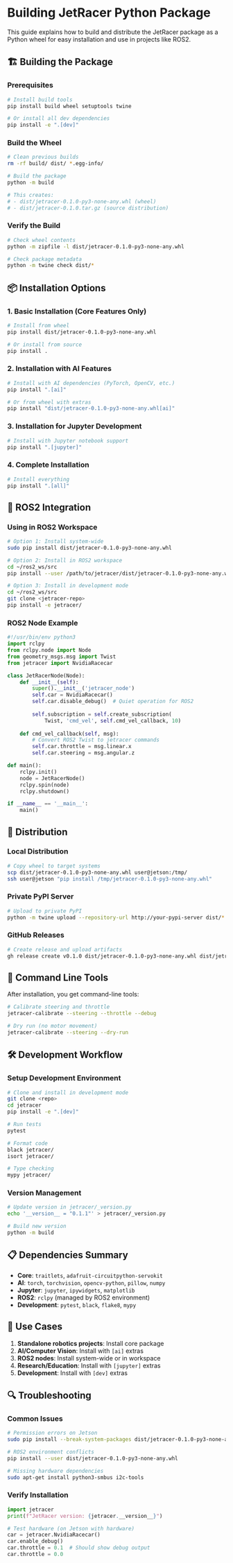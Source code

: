 # Building JetRacer Python Package

This guide explains how to build and distribute the JetRacer package as a Python wheel for easy installation and use in projects like ROS2.

## 🏗️ Building the Package

### Prerequisites

```bash
# Install build tools
pip install build wheel setuptools twine

# Or install all dev dependencies
pip install -e ".[dev]"
```

### Build the Wheel

```bash
# Clean previous builds
rm -rf build/ dist/ *.egg-info/

# Build the package
python -m build

# This creates:
# - dist/jetracer-0.1.0-py3-none-any.whl (wheel)
# - dist/jetracer-0.1.0.tar.gz (source distribution)
```

### Verify the Build

```bash
# Check wheel contents
python -m zipfile -l dist/jetracer-0.1.0-py3-none-any.whl

# Check package metadata
python -m twine check dist/*
```

## 📦 Installation Options

### 1. Basic Installation (Core Features Only)

```bash
# Install from wheel
pip install dist/jetracer-0.1.0-py3-none-any.whl

# Or install from source
pip install .
```

### 2. Installation with AI Features

```bash
# Install with AI dependencies (PyTorch, OpenCV, etc.)
pip install ".[ai]"

# Or from wheel with extras
pip install "dist/jetracer-0.1.0-py3-none-any.whl[ai]"
```

### 3. Installation for Jupyter Development

```bash
# Install with Jupyter notebook support
pip install ".[jupyter]"
```

### 4. Complete Installation

```bash
# Install everything
pip install ".[all]"
```

## 🤖 ROS2 Integration

### Using in ROS2 Workspace

```bash
# Option 1: Install system-wide
sudo pip install dist/jetracer-0.1.0-py3-none-any.whl

# Option 2: Install in ROS2 workspace
cd ~/ros2_ws/src
pip install --user /path/to/jetracer/dist/jetracer-0.1.0-py3-none-any.whl

# Option 3: Install in development mode
cd ~/ros2_ws/src
git clone <jetracer-repo>
pip install -e jetracer/
```

### ROS2 Node Example

```python
#!/usr/bin/env python3
import rclpy
from rclpy.node import Node
from geometry_msgs.msg import Twist
from jetracer import NvidiaRacecar

class JetRacerNode(Node):
    def __init__(self):
        super().__init__('jetracer_node')
        self.car = NvidiaRacecar()
        self.car.disable_debug()  # Quiet operation for ROS2
        
        self.subscription = self.create_subscription(
            Twist, 'cmd_vel', self.cmd_vel_callback, 10)
    
    def cmd_vel_callback(self, msg):
        # Convert ROS2 Twist to jetracer commands
        self.car.throttle = msg.linear.x
        self.car.steering = msg.angular.z

def main():
    rclpy.init()
    node = JetRacerNode()
    rclpy.spin(node)
    rclpy.shutdown()

if __name__ == '__main__':
    main()
```

## 🚀 Distribution

### Local Distribution

```bash
# Copy wheel to target systems
scp dist/jetracer-0.1.0-py3-none-any.whl user@jetson:/tmp/
ssh user@jetson "pip install /tmp/jetracer-0.1.0-py3-none-any.whl"
```

### Private PyPI Server

```bash
# Upload to private PyPI
python -m twine upload --repository-url http://your-pypi-server dist/*
```

### GitHub Releases

```bash
# Create release and upload artifacts
gh release create v0.1.0 dist/jetracer-0.1.0-py3-none-any.whl dist/jetracer-0.1.0.tar.gz
```

## 🔧 Command Line Tools

After installation, you get command-line tools:

```bash
# Calibrate steering and throttle
jetracer-calibrate --steering --throttle --debug

# Dry run (no motor movement)
jetracer-calibrate --steering --dry-run
```

## 🛠️ Development Workflow

### Setup Development Environment

```bash
# Clone and install in development mode
git clone <repo>
cd jetracer
pip install -e ".[dev]"

# Run tests
pytest

# Format code
black jetracer/
isort jetracer/

# Type checking
mypy jetracer/
```

### Version Management

```bash
# Update version in jetracer/_version.py
echo '__version__ = "0.1.1"' > jetracer/_version.py

# Build new version
python -m build
```

## 📋 Dependencies Summary

- **Core**: `traitlets`, `adafruit-circuitpython-servokit`
- **AI**: `torch`, `torchvision`, `opencv-python`, `pillow`, `numpy`
- **Jupyter**: `jupyter`, `ipywidgets`, `matplotlib`
- **ROS2**: `rclpy` (managed by ROS2 environment)
- **Development**: `pytest`, `black`, `flake8`, `mypy`

## 🎯 Use Cases

1. **Standalone robotics projects**: Install core package
2. **AI/Computer Vision**: Install with `[ai]` extras
3. **ROS2 nodes**: Install system-wide or in workspace
4. **Research/Education**: Install with `[jupyter]` extras
5. **Development**: Install with `[dev]` extras

## 🔍 Troubleshooting

### Common Issues

```bash
# Permission errors on Jetson
sudo pip install --break-system-packages dist/jetracer-0.1.0-py3-none-any.whl

# ROS2 environment conflicts
pip install --user dist/jetracer-0.1.0-py3-none-any.whl

# Missing hardware dependencies
sudo apt-get install python3-smbus i2c-tools
```

### Verify Installation

```python
import jetracer
print(f"JetRacer version: {jetracer.__version__}")

# Test hardware (on Jetson with hardware)
car = jetracer.NvidiaRacecar()
car.enable_debug()
car.throttle = 0.1  # Should show debug output
car.throttle = 0.0
``` 